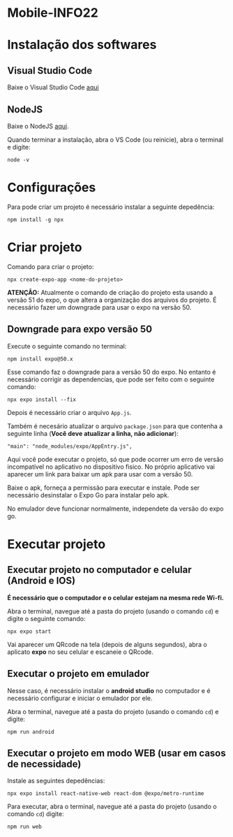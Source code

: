 # Mobile-INFO22

# Instalação dos softwares

## Visual Studio Code

Baixe o Visual Studio Code [aqui](https://code.visualstudio.com/download)

## NodeJS

Baixe o NodeJS [aqui](https://nodejs.org/en).

Quando terminar a instalação, abra o VS Code (ou reinicie), abra o terminal e digite:

    node -v

# Configurações

Para pode criar um projeto é necessário instalar a seguinte depedência:

    npm install -g npx


# Criar projeto

Comando para criar o projeto:

    npx create-expo-app <nome-do-projeto>

**ATENÇÃO:** Atualmente o comando de criação do projeto esta usando a versão 51 do expo, o que altera a organização dos arquivos do projeto. É necessário fazer um downgrade para usar o expo na versão 50.

## Downgrade para expo versão 50

Execute o seguinte comando no terminal:

    npm install expo@50.x

Esse comando faz o downgrade para a versão 50 do expo. No entanto é necessário corrigir as dependencias, que pode ser feito com o seguinte comando:

    npx expo install --fix

Depois é necessário criar o arquivo `App.js`.

Também é necesário atualizar o arquivo `package.json` para que contenha a seguinte linha (**Você deve atualizar a linha, não adicionar**):

    "main": "node_modules/expo/AppEntry.js",

Aqui você pode executar o projeto, só que pode ocorrer um erro de versão incompatível no aplicativo no dispositivo fisico. No próprio aplicativo vai aparecer um link para baixar um apk para usar com a versão 50.

Baixe o apk, forneça a permissão para executar e instale. Pode ser necessário desinstalar o Expo Go para instalar pelo apk.

No emulador deve funcionar normalmente, independete da versão do expo go.



# Executar projeto

## Executar projeto no computador e celular (Android e IOS)

**É necessário que o computador e o celular estejam na mesma rede Wi-fi.**

Abra o terminal, navegue até a pasta do projeto (usando o comando `cd`) e digite o seguinte comando:

    npx expo start

Vai aparecer um QRcode na tela (depois de alguns segundos), abra o aplicato **expo** no seu celular e escaneie o QRcode.

## Executar o projeto em emulador

Nesse caso, é necessário instalar o **android studio** no computador e é necessário configurar e iniciar o emulador por ele.

Abra o terminal, navegue até a pasta do projeto (usando o comando `cd`) e digite:

    npm run android

## Executar o projeto em modo WEB (usar em casos de necessidade)

Instale as seguintes depedências:

    npx expo install react-native-web react-dom @expo/metro-runtime

Para executar, abra o terminal, navegue até a pasta do projeto (usando o comando `cd`) digite:

    npm run web